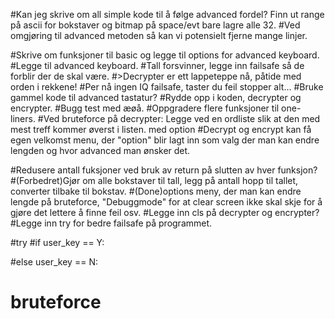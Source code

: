 

#Kan jeg skrive om all simple kode til å følge advanced fordel? Finn ut range på ascii for bokstaver og bitmap på space/evt bare lagre alle 32.
#Ved omgjøring til advanced metoden så kan vi potensielt fjerne mange linjer.


#Skrive om funksjoner til basic og legge til options for advanced keyboard.
#Legge til advanced keyboard.
#Tall forsvinner, legge inn failsafe så de forblir der de skal være.
#>Decrypter er ett lappeteppe nå, påtide med orden i rekkene!
#Per nå ingen IQ failsafe, taster du feil stopper alt...
#Bruke gammel kode til advanced tastatur?
#Rydde opp i koden, decrypter og encrypter.
#Bugg test med æøå. 
#Oppgradere flere funksjoner til one-liners.
#Ved bruteforce på decrypter: Legge ved en ordliste slik at den med mest treff kommer øverst i listen. med option 
#Decrypt og encrypt kan få egen velkomst menu, der "option" blir lagt inn som valg der man kan endre lengden og hvor advanced man ønsker det.



#Redusere antall fuksjoner ved bruk av return på slutten av hver funksjon?
#(Forbedret)Gjør om alle bokstaver til tall, legg på antall hopp til tallet, converter tilbake til bokstav.
#(Done)options meny, der man kan endre lengde på bruteforce, "Debuggmode" for at clear screen ikke skal skje for å gjøre det lettere å finne feil osv.
#Legge inn cls på decrypter og encrypter?
#Legge inn try for bedre failsafe på programmet.


#try 
#if user_key == Y: 
	
#else user_key == N:
#    bruteforce
